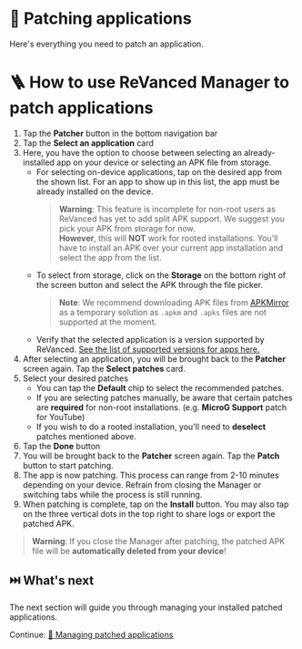 # 🧩 Patching applications
Here's everything you need to patch an application.

# 🪜 How to use ReVanced Manager to patch applications 

1. Tap the **Patcher** button in the bottom navigation bar
2. Tap the **Select an application** card
3. Here, you have the option to choose between selecting an already-installed app on your device or selecting an APK file from storage.
   * For selecting on-device applications, tap on the desired app from the shown list. For an app to show up in this list, the app must be already installed on the device.
     > **Warning**: This feature is incomplete for non-root users as ReVanced has yet to add split APK support. We suggest you pick your APK from storage for now.  
     **However**, this will **NOT** work for rooted installations. You'll have to install an APK over your current app installation and select the app from the list.
   * To select from storage, click on the **Storage** on the bottom right of the screen button and select the APK through the file picker.
     > **Note**: We recommend downloading APK files from [APKMirror](https://www.apkmirror.com/) as a temporary solution as `.apkm` and `.apks` files are not supported at the moment.
   * Verify that the selected application is a version supported by ReVanced. [See the list of supported versions for apps here.](https://github.com/revanced/revanced-patches#-patches)
4. After selecting an application, you will be brought back to the **Patcher** screen again. Tap the **Select patches** card.
5. Select your desired patches
   * You can tap the **Default** chip to select the recommended patches.
   * If you are selecting patches manually, be aware that certain patches are **required** for non-root installations. (e.g. **MicroG Support** patch for YouTube)
   * If you wish to do a rooted installation, you'll need to **deselect** patches mentioned above.
6. Tap the **Done** button
7. You will be brought back to the **Patcher** screen again. Tap the **Patch** button to start patching.
8. The app is now patching. This process can range from 2-10 minutes depending on your device. Refrain from closing the Manager or switching tabs while the process is still running.
9.  When patching is complete, tap on the **Install** button. You may also tap on the three vertical dots in the top right to share logs or export the patched APK.
   > **Warning**: If you close the Manager after patching, the patched APK file will be **automatically deleted from your device**!

## ⏭️ What's next

The next section will guide you through managing your installed patched applications.

Continue: [🧰 Managing patched applications](2_managing-patched-applications.md)